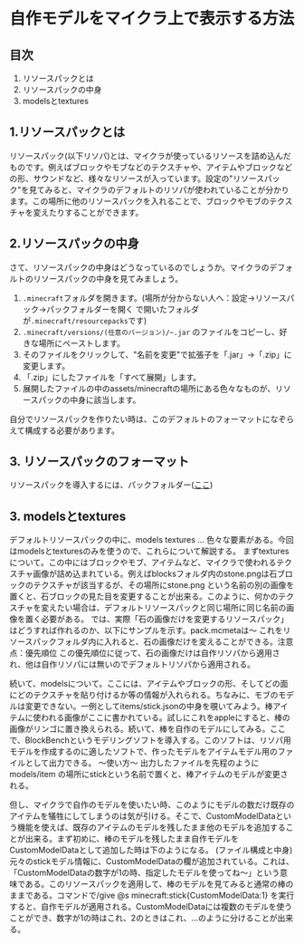 # 自作モデルをマイクラ上で表示する方法

## 目次

1. リソースパックとは
2. リソースパックの中身
3. modelsとtextures

## 1.リソースパックとは

リソースパック(以下リソパ)とは、マイクラが使っているリソースを詰め込んだものです。例えばブロックやモブなどのテクスチャや、アイテムやブロックなどの形、サウンドなど、様々なリソースが入っています。設定の"リソースパック"を見てみると、マイクラのデフォルトのリソパが使われていることが分かります。この場所に他のリソースパックを入れることで、ブロックやモブのテクスチャを変えたりすることができます。

## 2.リソースパックの中身

さて、リソースパックの中身はどうなっているのでしょうか。マイクラのデフォルトのリソースパックの中身を見てみましょう。
1. `.minecraft`フォルダを開きます。(場所が分からない人へ：設定→リソースパック→パックフォルダーを開く で開いたフォルダが`.minecraft/resourcepacks`です)
2. `.minecraft/versions/(任意のバージョン)/~.jar` のファイルをコピーし、好きな場所にペーストします。
3. そのファイルをクリックして、"名前を変更"で拡張子を「.jar」→「.zip」に変更します。
4. 「.zip」にしたファイルを「すべて展開」します。
5. 展開したファイルの中のassets/minecraftの場所にある色々なものが、リソースパックの中身に該当します。

自分でリソースパックを作りたい時は、このデフォルトのフォーマットになぞらえて構成する必要があります。

## 3. リソースパックのフォーマット

リソースパックを導入するには、パックフォルダー([ここ](https://github.com/Keeema-1/CustomModelEntity))

## 3. modelsとtextures
デフォルトリソースパックの中に、models textures ... 色々な要素がある。今回はmodelsとtexturesのみを使うので、これらについて解説する。
まずtexturesについて。この中にはブロックやモブ、アイテムなど、マイクラで使われるテクスチャ画像が詰め込まれている。例えばblocksフォルダ内のstone.pngは石ブロックのテクスチャが該当するが、その場所にstone.png という名前の別の画像を置くと、石ブロックの見た目を変更することが出来る。このように、何かのテクスチャを変えたい場合は、デフォルトリソースパックと同じ場所に同じ名前の画像を置く必要がある。
では、実際「石の画像だけを変更するリソースパック」はどうすれば作れるのか、以下にサンプルを示す。pack.mcmetaは〜
これをリソースパックフォルダ内に入れると、石の画像だけを変えることができる。注意点：優先順位
この優先順位に従って、石の画像だけは自作リソパから適用され、他は自作リソパには無いのでデフォルトリソパから適用される。

続いて、modelsについて。ここには、アイテムやブロックの形、そしてどの面にどのテクスチャを貼り付けるか等の情報が入れられる。ちなみに、モブのモデルは変更できない。一例としてitems/stick.jsonの中身を覗いてみよう。棒アイテムに使われる画像がここに書かれている。試しにこれをappleにすると、棒の画像がリンゴに置き換えられる。続いて、棒を自作のモデルにしてみる。ここで、BlockBenchというモデリングソフトを導入する。このソフトは、リソパ用モデルを作成するのに適したソフトで、作ったモデルをアイテムモデル用のファイルとして出力できる。
〜使い方〜
出力したファイルを先程のようにmodels/item の場所にstickという名前で置くと、棒アイテムのモデルが変更される。

但し、マイクラで自作のモデルを使いたい時、このようにモデルの数だけ既存のアイテムを犠牲にしてしまうのは気が引ける。そこで、CustomModelDataという機能を使えば、既存のアイテムのモデルを残したまま他のモデルを追加することが出来る。まず初めに、棒のモデルを残したまま自作モデルをCustomModelDataとして追加した時は下のようになる。
(ファイル構成と中身)
元々のstickモデル情報に、CustomModelDataの欄が追加されている。これは、「CustomModelDataの数字が1の時、指定したモデルを使ってね〜」という意味である。このリソースパックを適用して、棒のモデルを見てみると通常の棒のままである。コマンドで/give @s minecraft:stick{CustomModelData:1} を実行すると、自作モデルが適用される。CustomModelDataには複数のモデルを使うことができ、数字が1の時はこれ、2のときはこれ、…のように分けることが出来る。
